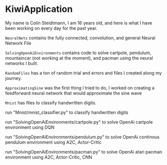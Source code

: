 # KiwiApplication
 My name is Colin Steidtmann, I am 16 years old, and here is what I have been working on every day for the past year. 
 
 ``NeuralNets`` contains the fully connected, convolution, and general Neural Network File 
 
 ``SolvingOpenAiEnvironments`` contains code to solve cartpole, pendulum, mountaincar (not working at the moment), and pacman  using the neural networks I built. 
 
 ``RandomFiles`` has a ton of random trial and errors and files I created along my journey.
 
 ``ApproximatingSine`` was the first thing I tried to do, I worked on creating a feedforward neural network that would  approximate the sine wave 
 
 ``Mnist`` has files to classify handwritten digits.

 run "Mnist/mnist_classifier.py" to classify handwritten digits
 
 run "SolvingOpenAiEnvironments/cartpole.py" to solve OpenAi cartpole environment using DQN 
 
 run "SolvingOpenAiEnvironments/pendulum.py" to solve OpenAi continous pendulum environment using A2C, Actor-Critic
 
 run "SolvingOpenAiEnvironments/pacman.py" to solve OpenAi atari pacman environment using A2C, Actor-Critic, CNN 



